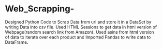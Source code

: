 # Web_Scrapping-
Designed Python Code to Scrap Data from url and store it in a DataSet by writing Data into csv file.
Used HTML Sessions to get data in html version of Webpage(random search link from Amazon).
Used asins from html version of data to iterate over each product and Imported Pandas to write data to DataFrame.
